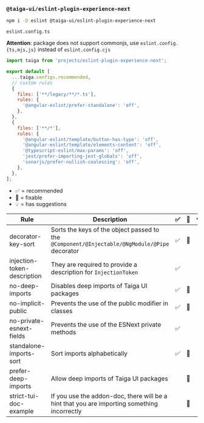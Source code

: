 ### `@taiga-ui/eslint-plugin-experience-next`

```bash
npm i -D eslint @taiga-ui/eslint-plugin-experience-next
```

`eslint.config.ts`

**Attention**: package does not support commonjs, use `eslint.config.{ts,mjs,js}` instead of `eslint.config.cjs`

```js
import taiga from 'projects/eslint-plugin-experience-next';

export default [
  ...taiga.configs.recommended,
  // custom rules
  {
    files: ['**/legacy/**/*.ts'],
    rules: {
      '@angular-eslint/prefer-standalone': 'off',
    },
  },
  {
    files: ['**/*'],
    rules: {
      '@angular-eslint/template/button-has-type': 'off',
      '@angular-eslint/template/elements-content': 'off',
      '@typescript-eslint/max-params': 'off',
      'jest/prefer-importing-jest-globals': 'off',
      'sonarjs/prefer-nullish-coalescing': 'off',
    },
  },
];
```

- ✅ = recommended
- 🔧 = fixable
- 💡 = has suggestions

| Rule                        | Description                                                                                   | ✅  | 🔧  | 💡  |
| --------------------------- | --------------------------------------------------------------------------------------------- | --- | --- | --- |
| decorator-key-sort          | Sorts the keys of the object passed to the `@Component/@Injectable/@NgModule/@Pipe` decorator | ✅  | 🔧  |     |
| injection-token-description | They are required to provide a description for `InjectionToken`                               | ✅  |     |     |
| no-deep-imports             | Disables deep imports of Taiga UI packages                                                    | ✅  | 🔧  |     |
| no-implicit-public          | Prevents the use of the public modifier in classes                                            | ✅  | 🔧  |     |
| no-private-esnext-fields    | Prevents the use of the ESNext private methods                                                | ✅  |     |     |
| standalone-imports-sort     | Sort imports alphabetically                                                                   | ✅  | 🔧  |     |
| prefer-deep-imports         | Allow deep imports of Taiga UI packages                                                       |     | 🔧  |     |
| strict-tui-doc-example      | If you use the addon-doc, there will be a hint that you are importing something incorrectly   |     | 🔧  |     |
